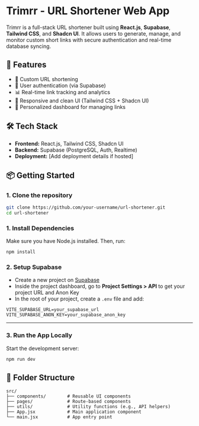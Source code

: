 # Trimrr - URL Shortener Web App

Trimrr is a full-stack URL shortener built using **React.js**, **Supabase**, **Tailwind CSS**, and **Shadcn UI**. It allows users to generate, manage, and monitor custom short links with secure authentication and real-time database syncing.

## 🚀 Features

- 🔗 Custom URL shortening
- 👤 User authentication (via Supabase)
- 📊 Real-time link tracking and analytics
- 🎨 Responsive and clean UI (Tailwind CSS + Shadcn UI)
- 📁 Personalized dashboard for managing links

## 🛠️ Tech Stack

- **Frontend:** React.js, Tailwind CSS, Shadcn UI
- **Backend:** Supabase (PostgreSQL, Auth, Realtime)
- **Deployment:** [Add deployment details if hosted]


## 📦 Getting Started

### 1. Clone the repository
```bash
git clone https://github.com/your-username/url-shortener.git
cd url-shortener
```
### 1. Install Dependencies
Make sure you have Node.js installed. Then, run:
```bash
npm install
```
### 2. Setup Supabase
- Create a new project on [Supabase](https://supabase.com/)
- Inside the project dashboard, go to **Project Settings > API** to get your project URL and Anon Key
- In the root of your project, create a `.env` file and add:
```env
VITE_SUPABASE_URL=your_supabase_url
VITE_SUPABASE_ANON_KEY=your_supabase_anon_key
```

---

### 3. Run the App Locally
Start the development server:
```bash
npm run dev
```

## 🧾 Folder Structure

```
src/
├── components/        # Reusable UI components
├── pages/             # Route-based components
├── utils/             # Utility functions (e.g., API helpers)
├── App.jsx            # Main application component
└── main.jsx           # App entry point
```
